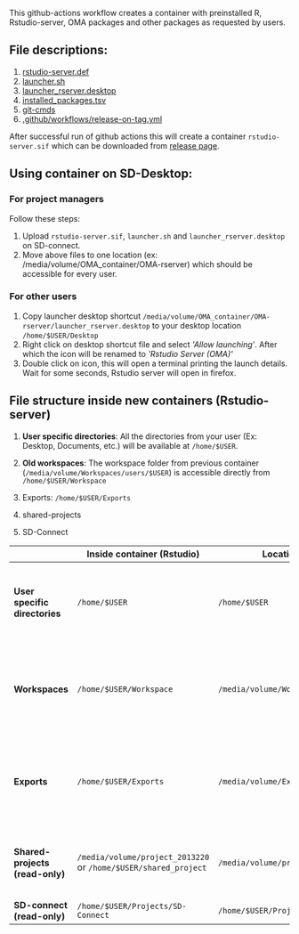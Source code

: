 This github-actions workflow creates a container with preinstalled R, Rstudio-server, OMA packages and other packages as requested by users.

## File descriptions:

1. [rstudio-server.def](rstudio-server.def)
2. [launcher.sh](launcher.sh)
3. [launcher_rserver.desktop](launcher_rserver.desktop)
4. [installed_packages.tsv](installed_packages.tsv)
5. [git-cmds](git-cmds)
6. [.github/workflows/release-on-tag.yml](.github/workflows/release-on-tag.yml)

After successful run of github actions this will create a container `rstudio-server.sif` which can be downloaded from [release page](https://github.com/microDM/OMA-Rstudio-server/releases).

## Using container on SD-Desktop:

### For project managers

Follow these steps:

1. Upload `rstudio-server.sif`, `launcher.sh` and `launcher_rserver.desktop` on SD-connect.
2. Move above files to one location (ex: /media/volume/OMA_container/OMA-rserver) which should be accessible for every user.

### For other users

1. Copy launcher desktop shortcut `/media/volume/OMA_container/OMA-rserver/launcher_rserver.desktop` to your desktop location `/home/$USER/Desktop`
2. Right click on desktop shortcut file and select *'Allow launching'*. After which the icon will be renamed to *'Rstudio Server (OMA)'*
3. Double click on icon, this will open a terminal printing the launch details. Wait for some seconds, Rstudio server will open in firefox.

## File structure inside new containers (Rstudio-server)

1. **User specific directories**: All the directories from your user (Ex: Desktop, Documents, etc.) will be available at `/home/$USER`.

2. **Old workspaces**: The workspace folder from previous container (`/media/volume/Workspaces/users/$USER`) is accessible directly from `/home/$USER/Workspace`
3. Exports: `/home/$USER/Exports`
4. shared-projects
5. SD-Connect

| |Inside container (Rstudio)|Location on drive|Description|
|---|---|---|---|
|**User specific directories**|`/home/$USER`|`/home/$USER`|All user files. Will not be accessible by other users. Can be used to store codes/analysis.|
|**Workspaces**|`/home/$USER/Workspace`|`/media/volume/Workspaces/users/$USER`|This folder is accessible for every user. You can store codes which you want to share with other users.|
|**Exports**|`/home/$USER/Exports`|`/media/volume/Exports/users/$USER`|This folder is intended for storing files which you want to export. This is also accessible for other users.|
|**Shared-projects (read-only)**|`/media/volume/project_2013220` or `/home/$USER/shared_project`|`/media/volume/project_2013220`|All files from SD-connect are copied in this folder and TSE objects are accessible|
|**SD-connect (read-only)**|`/home/$USER/Projects/SD-Connect`|`/home/$USER/Projects/SD-Connect`|Mounted SD-connect drive|


<!-- BEGIN: INSTALLED_PACKAGES -->

<!-- END: INSTALLED_PACKAGES -->

